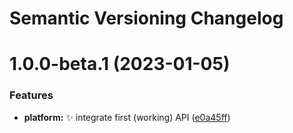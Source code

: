 # Semantic Versioning Changelog

# 1.0.0-beta.1 (2023-01-05)


### Features

* **platform:** ✨ integrate first (working) API ([e0a45ff](https://github.com/johannrichard/oekoboiler-api/commit/e0a45ffef94413bb5a1924f223385c261838bb21))

